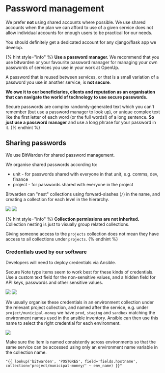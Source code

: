# Password management

We prefer **not** using shared accounts where possible. We use shared accounts when the plan we can afford to use of a given service does not allow individual accounts for enough users to be practical for our needs.

You should definitely get a dedicated account for any django/flask app we develop.

{% hint style="info" %}
**Use a password manager.** We recommend that you use bitwarden or your favourite password manager for managing your own passwords of services you use in your work at OpenUp.

A password that is reused between services, or that is a small variation of a password you use in another service, is **not secure**.&#x20;

**We owe it to our beneficiaries, clients and reputation as an organisation that can navigate the world of technology to use secure passwords.**

Secure passwords are complex randomly-generated text which you can't remember (but use a password manager to look up), or unique complex text like the first letter of each word (or the full words!) of a long sentence. **So just use a password manager** and use a long phrase for your password in it.
{% endhint %}

## Sharing passwords

We use BitWarden for shared password management.&#x20;

We organise shared passwords according to:

* unit - for passwords shared with everyone in that unit, e.g. comms, dev, finance
* project - for passwords shared with everyone in the project

Bitwarden can "nest" collections using forward-slashes (`/`) in the name, and creating a collection for each level in the hierarchy.&#x20;

![](../.gitbook/assets/Screenshot\_2022-04-07\_13-23-46.png) ![](../.gitbook/assets/Screenshot\_2022-04-07\_13-25-47.png)

{% hint style="info" %}
**Collection permissions are not inherited.** Collection nesting is just to visually group related collections.&#x20;

Giving someone access to the `projects` collection does not mean they have access to all collections under `projects`.
{% endhint %}

### Credentials used by our software

Developers will need to deploy credentials via Ansible.

Secure Note type items seem to work best for these kinds of credentials. Use a custom text field for the non-sensitive values, and a hidden field for API keys, passwords and other sensitive values.

![](../.gitbook/assets/Screenshot\_2022-04-07\_13-18-20.png) ![](../.gitbook/assets/Screenshot\_2022-04-07\_13-02-18.png)

We usually organise these credentials in an environment collection under the relevant project collection, and named after the service, e.g. under `project/municipal-money` we have `prod`, `staging` and `sandbox` matching the environment names used in the ansible inventory. Ansible can then use this name to select the right credential for each environment.

![](../.gitbook/assets/Screenshot\_2022-04-07\_13-55-28.png)

Make sure the item is named consistently across environments so that the same service can be accessed using only an environment name variable in the collection name.

```
"{{ lookup('bitwarden', 'POSTGRES', field='fields.hostname', collection='project/municipal-money/' ~ env_name) }}"
```

